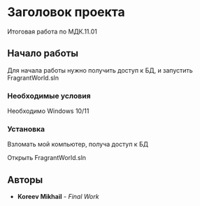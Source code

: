 # Заголовок проекта

Итоговая работа по МДК.11.01

## Начало работы

Для начала работы нужно получить доступ к БД, и запустить FragrantWorld.sln

### Необходимые условия

Необходимо Windows 10/11

### Установка

Взломать мой компьютер, получа доступ к БД

Открыть FragrantWorld.sln

## Авторы

* **Koreev Mikhail** - *Final Work* 
